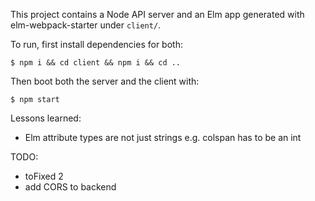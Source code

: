 This project contains a Node API server and an Elm app generated with elm-webpack-starter under `client/`.

To run, first install dependencies for both:

```
$ npm i && cd client && npm i && cd ..
```

Then boot both the server and the client with:

```
$ npm start
```

Lessons learned:
- Elm attribute types are not just strings e.g. colspan has to be an int

TODO:
- toFixed 2
- add CORS to backend
